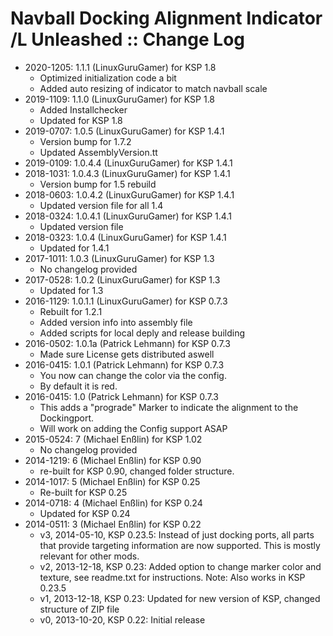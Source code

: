 # Navball Docking Alignment Indicator /L Unleashed :: Change Log

* 2020-1205: 1.1.1 (LinuxGuruGamer) for KSP 1.8
	+ Optimized initialization code a bit
	+ Added auto resizing of indicator to match navball scale
* 2019-1109: 1.1.0 (LinuxGuruGamer) for KSP 1.8
	+ Added Installchecker
	+ Updated for KSP 1.8
* 2019-0707: 1.0.5 (LinuxGuruGamer) for KSP 1.4.1
	+ Version bump for 1.7.2
	+ Updated AssemblyVersion.tt
* 2019-0109: 1.0.4.4 (LinuxGuruGamer) for KSP 1.4.1
* 2018-1031: 1.0.4.3 (LinuxGuruGamer) for KSP 1.4.1
	+ Version bump for 1.5 rebuild
* 2018-0603: 1.0.4.2 (LinuxGuruGamer) for KSP 1.4.1
	+ Updated version file for all 1.4
* 2018-0324: 1.0.4.1 (LinuxGuruGamer) for KSP 1.4.1
	+ Updated version file
* 2018-0323: 1.0.4 (LinuxGuruGamer) for KSP 1.4.1
	+ Updated for 1.4.1
* 2017-1011: 1.0.3 (LinuxGuruGamer) for KSP 1.3
	+ No changelog provided
* 2017-0528: 1.0.2 (LinuxGuruGamer) for KSP 1.3
	+ Updated for 1.3
* 2016-1129: 1.0.1.1 (LinuxGuruGamer) for KSP 0.7.3
	+ Rebuilt for 1.2.1
	+ Added version info into assembly file
	+ Added scripts for local deply and release building
* 2016-0502: 1.0.1a (Patrick Lehmann) for KSP 0.7.3
	+ Made sure License gets distributed aswell
* 2016-0415: 1.0.1 (Patrick Lehmann) for KSP 0.7.3
	+ You now can change the color via the config.
	+ By default it is red.
* 2016-0415: 1.0 (Patrick Lehmann) for KSP 0.7.3
	+ This adds a "prograde" Marker to indicate the alignment to the Dockingport.
	+ Will work on adding the Config support ASAP
* 2015-0524: 7 (Michael Enßlin) for KSP 1.02
	+ No changelog provided
* 2014-1219: 6 (Michael Enßlin) for KSP 0.90
	+ re-built for KSP 0.90, changed folder structure.
* 2014-1017: 5 (Michael Enßlin) for KSP 0.25
	+ Re-built for KSP 0.25
* 2014-0718: 4 (Michael Enßlin) for KSP 0.24
	+ Updated for KSP 0.24
* 2014-0511: 3 (Michael Enßlin) for KSP 0.22
	+ v3, 2014-05-10, KSP 0.23.5: Instead of just docking ports, all parts that provide targeting information are now supported. This is mostly relevant for other mods.
	+ v2, 2013-12-18, KSP 0.23: Added option to change marker color and texture, see readme.txt for instructions. Note: Also works in KSP 0.23.5
	+ v1, 2013-12-18, KSP 0.23: Updated for new version of KSP, changed structure of ZIP file
	+ v0, 2013-10-20, KSP 0.22: Initial release
